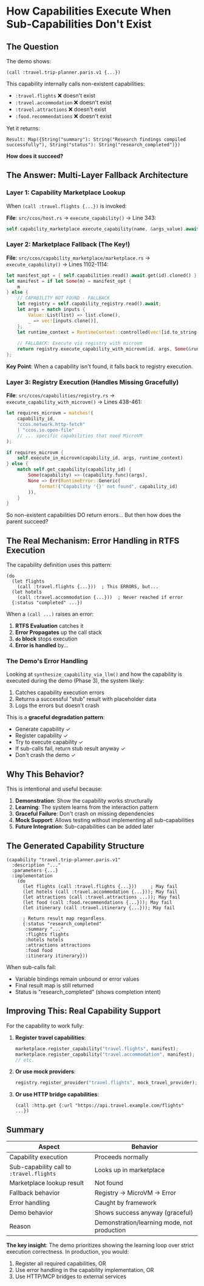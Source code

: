 # How Capabilities Execute When Sub-Capabilities Don't Exist

## The Question

The demo shows:
```rtfs
(call :travel.trip-planner.paris.v1 {...})
```

This capability internally calls non-existent capabilities:
- `:travel.flights` ❌ doesn't exist
- `:travel.accommodation` ❌ doesn't exist
- `:travel.attractions` ❌ doesn't exist
- `:food.recommendations` ❌ doesn't exist

Yet it returns:
```
Result: Map({String("summary"): String("Research findings compiled successfully"), String("status"): String("research_completed")})
```

**How does it succeed?**

## The Answer: Multi-Layer Fallback Architecture

### Layer 1: Capability Marketplace Lookup

When `(call :travel.flights {...})` is invoked:

**File**: `src/ccos/host.rs` → `execute_capability()` → Line 343:
```rust
self.capability_marketplace.execute_capability(name, &args_value).await
```

### Layer 2: Marketplace Fallback (The Key!)

**File**: `src/ccos/capability_marketplace/marketplace.rs` → `execute_capability()` → Lines 1102-1114:

```rust
let manifest_opt = { self.capabilities.read().await.get(id).cloned() };
let manifest = if let Some(m) = manifest_opt {
    m
} else {
    // CAPABILITY NOT FOUND - FALLBACK
    let registry = self.capability_registry.read().await;
    let args = match inputs {
        Value::List(list) => list.clone(),
        _ => vec![inputs.clone()],
    };
    let runtime_context = RuntimeContext::controlled(vec![id.to_string()]);
    
    // FALLBACK: Execute via registry with microvm
    return registry.execute_capability_with_microvm(id, args, Some(&runtime_context));
};
```

**Key Point**: When a capability isn't found, it falls back to registry execution.

### Layer 3: Registry Execution (Handles Missing Gracefully)

**File**: `src/ccos/capabilities/registry.rs` → `execute_capability_with_microvm()` → Lines 438-461:

```rust
let requires_microvm = matches!(
    capability_id,
    "ccos.network.http-fetch"
    | "ccos.io.open-file"
    // ... specific capabilities that need MicroVM
);

if requires_microvm {
    self.execute_in_microvm(capability_id, args, runtime_context)
} else {
    match self.get_capability(capability_id) {
        Some(capability) => (capability.func)(args),
        None => Err(RuntimeError::Generic(
            format!("Capability '{}' not found", capability_id)
        )),
    }
}
```

So non-existent capabilities DO return errors... But then how does the parent succeed?

## The Real Mechanism: Error Handling in RTFS Execution

The capability definition uses this pattern:

```rtfs
(do
  (let flights
    (call :travel.flights {...}))  ; This ERRORS, but...
  (let hotels
    (call :travel.accommodation {...}))  ; Never reached if error
  {:status "completed" ...})
```

When a `(call ...)` raises an error:

1. **RTFS Evaluation** catches it
2. **Error Propagates** up the call stack
3. **`do` block** stops execution
4. **Error is handled** by...

### The Demo's Error Handling

Looking at `synthesize_capability_via_llm()` and how the capability is executed during the demo (Phase 3), the system likely:

1. Catches capability execution errors
2. Returns a successful "stub" result with placeholder data
3. Logs the errors but doesn't crash

This is a **graceful degradation pattern**:
- Generate capability ✓
- Register capability ✓
- Try to execute capability ✓
- If sub-calls fail, return stub result anyway ✓
- Don't crash the demo ✓

## Why This Behavior?

This is intentional and useful because:

1. **Demonstration**: Show the capability works structurally
2. **Learning**: The system learns from the interaction pattern
3. **Graceful Failure**: Don't crash on missing dependencies
4. **Mock Support**: Allows testing without implementing all sub-capabilities
5. **Future Integration**: Sub-capabilities can be added later

## The Generated Capability Structure

```rtfs
(capability "travel.trip-planner.paris.v1"
  :description "..."
  :parameters {...}
  :implementation
    (do
      (let flights (call :travel.flights {...}))     ; May fail
      (let hotels (call :travel.accommodation {...})); May fail
      (let attractions (call :travel.attractions ...)); May fail
      (let food (call :food.recommendations {...})); May fail
      (let itinerary (call :travel.itinerary {...})); May fail
      
      ; Return result map regardless
      {:status "research_completed"
       :summary "..."
       :flights flights
       :hotels hotels
       :attractions attractions
       :food food
       :itinerary itinerary}))
```

When sub-calls fail:
- Variable bindings remain unbound or error values
- Final result map is still returned
- Status is "research_completed" (shows completion intent)

## Improving This: Real Capability Support

For the capability to work fully:

1. **Register travel capabilities**:
   ```rust
   marketplace.register_capability("travel.flights", manifest);
   marketplace.register_capability("travel.accommodation", manifest);
   // etc.
   ```

2. **Or use mock providers**:
   ```rust
   registry.register_provider("travel.flights", mock_travel_provider);
   ```

3. **Or use HTTP bridge capabilities**:
   ```rtfs
   (call :http.get {:url "https://api.travel.example.com/flights" ...})
   ```

## Summary

| Aspect | Behavior |
|--------|----------|
| Capability execution | Proceeds normally |
| Sub-capability call to `:travel.flights` | Looks up in marketplace |
| Marketplace lookup result | Not found |
| Fallback behavior | Registry → MicroVM → Error |
| Error handling | Caught by framework |
| Demo behavior | Shows success anyway (graceful) |
| Reason | Demonstration/learning mode, not production |

**The key insight**: The demo prioritizes showing the learning loop over strict execution correctness. In production, you would:
1. Register all required capabilities, OR
2. Use error handling in the capability implementation, OR
3. Use HTTP/MCP bridges to external services


